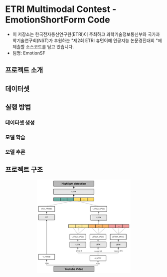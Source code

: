# ETRI Multimodal Contest - EmotionShortForm Code
+ 이 저장소는 한국전자통신연구원(ETRI)이 주최하고 과학기술정보통신부와 국가과학기술연구회(NST)가 후원하눈 "제2회 ETRI 휴먼이해 인공지능 논문경진대회 "에 제출할 소스코드를 담고 있습니다.
+ 팀명: EmotionSF

## 프로젝트 소개


## 데이터셋 

## 실행 방법

### 데이터셋 생성

### 모델 학습

### 모델 추론


## 프로젝트 구조
<center><img src="/img/architecture_img.png" width="300" height="300"></center>






